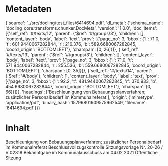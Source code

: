 # Metadaten
{'source': '../src/docling/test_files/6414694.pdf', 'dl_meta': {'schema_name': 'docling_core.transforms.chunker.DocMeta', 'version': '1.0.0', 'doc_items': [{'self_ref': '#/texts/12', 'parent': {'$ref': '#/groups/3'}, 'children': [], 'content_layer': 'body', 'label': 'text', 'prov': [{'page_no': 3, 'bbox': {'l': 71.0, 't': 601.9440067282844, 'r': 216.376, 'b': 589.6680067282845, 'coord_origin': 'BOTTOMLEFT'}, 'charspan': [0, 26]}]}, {'self_ref': '#/texts/13', 'parent': {'$ref': '#/groups/3'}, 'children': [], 'content_layer': 'body', 'label': 'text', 'prov': [{'page_no': 3, 'bbox': {'l': 71.0, 't': 571.9440067282844, 'r': 255.536, 'b': 559.6680067282845, 'coord_origin': 'BOTTOMLEFT'}, 'charspan': [0, 35]}]}, {'self_ref': '#/texts/14', 'parent': {'$ref': '#/body'}, 'children': [], 'content_layer': 'body', 'label': 'text', 'prov': [{'page_no': 3, 'bbox': {'l': 92.2, 't': 481.9440067282845, 'r': 370.933, 'b': 454.66800672828447, 'coord_origin': 'BOTTOMLEFT'}, 'charspan': [0, 66]}]}], 'headings': ['Beschleunigung von Bebauungsplanverfahren; zusätzlicher Personalbedarf im Kommunalreferat'], 'origin': {'mimetype': 'application/pdf', 'binary_hash': 15796801609575962549, 'filename': '6414694.pdf'}}}

# Inhalt
Beschleunigung von Bebauungsplanverfahren; zusätzlicher Personalbedarf im Kommunalreferat
Beschlussvollzugskontrolle
Sitzungsvorlage Nr. 20-26 / V 02318
Bekanntgabe im Kommunalausschuss am 04.02.2021 Öffentliche Sitzung